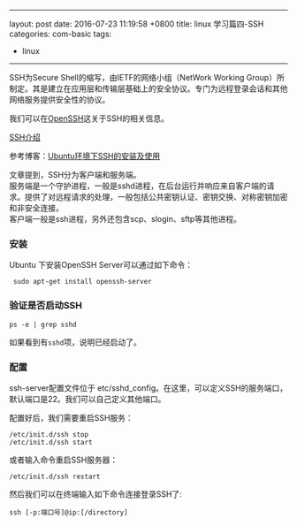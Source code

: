  ---
layout: post
date: 2016-07-23 11:19:58 +0800
title: linux 学习篇四-SSH
categories: com-basic
tags:
 - linux
---

SSH为Secure Shell的缩写，由IETF的网络小组（NetWork Working Group）所制定。其是建立在应用层和传输层基础上的安全协议。专门为远程登录会话和其他网络服务提供安全性的协议。  

我们可以在[OpenSSH](http://www.openssh.com/)这关于SSH的相关信息。

[SSH介绍](http://man.openbsd.org/OpenBSD-current/man1/ssh.1)

参考博客：[Ubuntu环境下SSH的安装及使用](http://www.cnblogs.com/rond/p/3688529.html)  

文章提到，SSH分为客户端和服务端。  
服务端是一个守护进程，一般是sshd进程，在后台运行并响应来自客户端的请求。提供了对远程请求的处理，一般包括公共密钥认证、密钥交换、对称密钥加密和非安全连接。  
客户端一般是ssh进程，另外还包含scp、slogin、sftp等其他进程。  


###  安装
   Ubuntu 下安装OpenSSH Server可以通过如下命令：  
```
 sudo apt-get install openssh-server
``` 

###  验证是否启动SSH

```  
ps -e | grep sshd
```  

如果看到有`sshd`项，说明已经启动了。


###  配置
ssh-server配置文件位于 etc/sshd_config。在这里，可以定义SSH的服务端口，默认端口是22。我们可以自己定义其他端口。

配置好后，我们需要重启SSH服务：

```
/etc/init.d/ssh stop
/etc/init.d/ssh start
```  


或者输入命令重启SSH服务器：

```
/etc/init.d/ssh restart
```  


然后我们可以在终端输入如下命令连接登录SSH了:
```
ssh [-p:端口号]@ip:[/directory] 
```  
